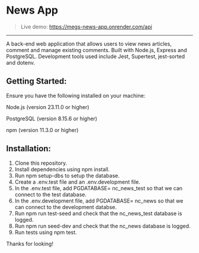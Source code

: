 # News App

> Live demo: https://megs-news-app.onrender.com/api
<hr>
A back-end web application that allows users to view news articles, comment and manage existing comments. Built with Node.js, Express and PostgreSQL. Development tools used include Jest, Supertest, jest-sorted and dotenv.

## Getting Started:

Ensure you have the following installed on your machine:

Node.js (version 23.11.0 or higher)

PostgreSQL (version 8.15.6 or higher)

npm (version 11.3.0 or higher)

## Installation:

1. Clone this repository.
2. Install dependencies using npm install.
3. Run npm setup-dbs to setup the database.
4. Create a .env.test file and an .env.development file.
5. In the .env.test file, add PGDATABASE= nc_news_test so that we can connect to the test database. 
5. In the .env.development file, add PGDATABASE= nc_news so that we can connect to the development databse.
6. Run npm run test-seed and check that the nc_news_test database is logged.
7. Run npm run seed-dev and check that the nc_news database is logged.
8. Run tests using npm test.

Thanks for looking! 

